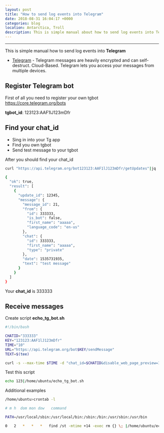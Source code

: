 ```yaml
---
layout: post
title: "How to send log events into Telegram"
date: 2018-08-31 16:04:17 +0000
categories: blog
location: Antarctica, Troll
description: This is simple manual about how to send log events into Telegram
---
```

---
This is simple manual how to send log events into **Telegram**

* [Telegram](https://telegram.org/) - Telegram messages are heavily encrypted and can self-destruct. Cloud-Based. Telegram lets you access your messages from multiple devices.

## Register Telegram bot
First of all you need to register your own tgbot https://core.telegram.org/bots

**tgbot_id**: 123123:AAF1lJ123mDfr

## Find your chat_id

* Sing in into your Tg app
* Find you own tgbot
* Send test message to your tgbot

After you should find your chat_id
```sh
curl "https://api.telegram.org/bot123123:AAF1lJ123mDfr/getUpdates"|jq .

{
  "ok": true,
  "result": [
    {
      "update_id": 12345,
      "message": {
        "message_id": 21,
        "from": {
          "id": 333333,
          "is_bot": false,
          "first_name": "aaaaa",
          "language_code": "en-us"
        },
        "chat": {
          "id": 333333,
          "first_name": "aaaaa",
          "type": "private"
        },
        "date": 1535731935,
        "text": "test message"
      }
    }
  ]
}
```
Your **chat_id** is 333333

## Receive messages

Create script **echo_tg_bot.sh**

```sh
#!/bin/bash

CHATID="333333"
KEY="123123:AAF1lJ123mDfr"
TIME="10"
URL="https://api.telegram.org/bot$KEY/sendMessage"
TEXT=$(tee)

curl -s --max-time $TIME -d "chat_id=$CHATID&disable_web_page_preview=1&text=$TEXT" $URL >/dev/null
```

Test this script

```sh
echo 123|/home/ubuntu/echo_tg_bot.sh
```

Additional examples

```sh
/home/ubuntu>crontab -l

# m h  dom mon dow   command

PATH=/usr/local/sbin:/usr/local/bin:/sbin:/bin:/usr/sbin:/usr/bin

0   2   *   *   *   find /st -mtime +14 -exec rm {} \; |/home/ubuntu/echo_tg_bot.sh
```
